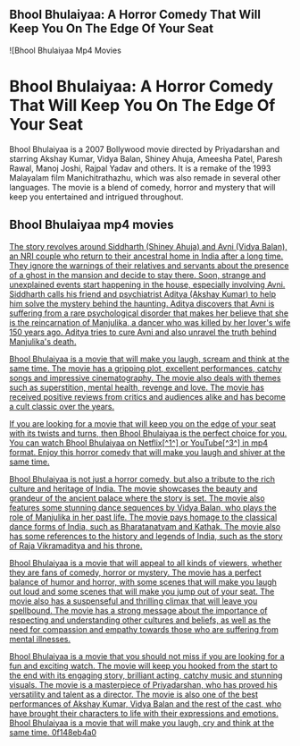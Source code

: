 ## Bhool Bhulaiyaa: A Horror Comedy That Will Keep You On The Edge Of Your Seat

 
![Bhool Bhulaiyaa Mp4 Movies 
<h1>Bhool Bhulaiyaa: A Horror Comedy That Will Keep You On The Edge Of Your Seat</h1>
<p>Bhool Bhulaiyaa is a 2007 Bollywood movie directed by Priyadarshan and starring Akshay Kumar, Vidya Balan, Shiney Ahuja, Ameesha Patel, Paresh Rawal, Manoj Joshi, Rajpal Yadav and others. It is a remake of the 1993 Malayalam film Manichitrathazhu, which was also remade in several other languages. The movie is a blend of comedy, horror and mystery that will keep you entertained and intrigued throughout.</p>
<h2>Bhool Bhulaiyaa mp4 movies</h2>
<p><a href=](https://encrypted-tbn1.gstatic.com/images?q=tbn:ANd9GcT7RGLT5k5HXGGG4qN4JqFCpEX3rmo9cye9gtuNQguWKG5kWEdoAQP0HzGK)**Download Zip**
 
The story revolves around Siddharth (Shiney Ahuja) and Avni (Vidya Balan), an NRI couple who return to their ancestral home in India after a long time. They ignore the warnings of their relatives and servants about the presence of a ghost in the mansion and decide to stay there. Soon, strange and unexplained events start happening in the house, especially involving Avni. Siddharth calls his friend and psychiatrist Aditya (Akshay Kumar) to help him solve the mystery behind the haunting. Aditya discovers that Avni is suffering from a rare psychological disorder that makes her believe that she is the reincarnation of Manjulika, a dancer who was killed by her lover's wife 150 years ago. Aditya tries to cure Avni and also unravel the truth behind Manjulika's death.
 
Bhool Bhulaiyaa is a movie that will make you laugh, scream and think at the same time. The movie has a gripping plot, excellent performances, catchy songs and impressive cinematography. The movie also deals with themes such as superstition, mental health, revenge and love. The movie has received positive reviews from critics and audiences alike and has become a cult classic over the years.
 
If you are looking for a movie that will keep you on the edge of your seat with its twists and turns, then Bhool Bhulaiyaa is the perfect choice for you. You can watch Bhool Bhulaiyaa on Netflix[^1^] or YouTube[^3^] in mp4 format. Enjoy this horror comedy that will make you laugh and shiver at the same time.
  
Bhool Bhulaiyaa is not just a horror comedy, but also a tribute to the rich culture and heritage of India. The movie showcases the beauty and grandeur of the ancient palace where the story is set. The movie also features some stunning dance sequences by Vidya Balan, who plays the role of Manjulika in her past life. The movie pays homage to the classical dance forms of India, such as Bharatanatyam and Kathak. The movie also has some references to the history and legends of India, such as the story of Raja Vikramaditya and his throne.
 
Bhool Bhulaiyaa is a movie that will appeal to all kinds of viewers, whether they are fans of comedy, horror or mystery. The movie has a perfect balance of humor and horror, with some scenes that will make you laugh out loud and some scenes that will make you jump out of your seat. The movie also has a suspenseful and thrilling climax that will leave you spellbound. The movie has a strong message about the importance of respecting and understanding other cultures and beliefs, as well as the need for compassion and empathy towards those who are suffering from mental illnesses.
 
Bhool Bhulaiyaa is a movie that you should not miss if you are looking for a fun and exciting watch. The movie will keep you hooked from the start to the end with its engaging story, brilliant acting, catchy music and stunning visuals. The movie is a masterpiece of Priyadarshan, who has proved his versatility and talent as a director. The movie is also one of the best performances of Akshay Kumar, Vidya Balan and the rest of the cast, who have brought their characters to life with their expressions and emotions. Bhool Bhulaiyaa is a movie that will make you laugh, cry and think at the same time.
 0f148eb4a0
